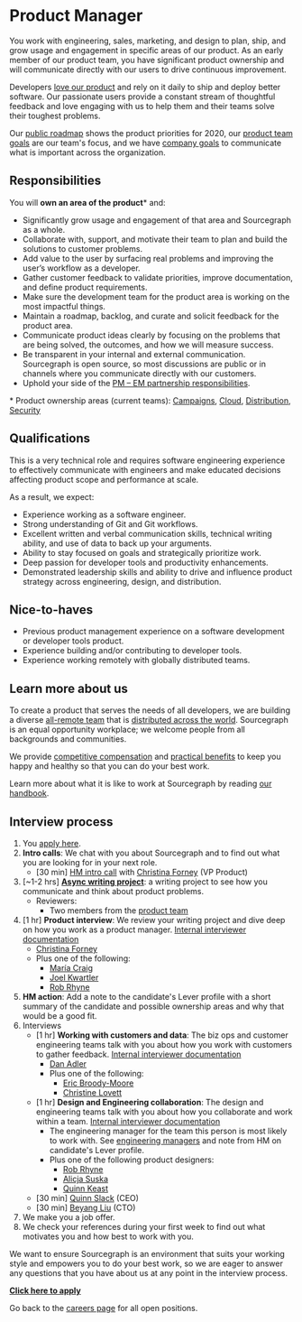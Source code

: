 # Product Manager

You work with engineering, sales, marketing, and design to plan, ship, and grow usage and engagement in specific areas of our product. As an early member of our product team, you have significant product ownership and will communicate directly with our users to drive continuous improvement.

Developers [love our product](https://engineeringblog.yelp.com/2019/11/winning-the-hackathon-with-sourcegraph.html) and rely on it daily to ship and deploy better software. Our passionate users provide a constant stream of thoughtful feedback and love engaging with us to help them and their teams solve their toughest problems.

Our [public roadmap](https://about.sourcegraph.com/direction) shows the product priorities for 2020, our [product team goals](https://about.sourcegraph.com/handbook/product/goals) are our team's focus, and we have [company goals](https://about.sourcegraph.com/company/goals) to communicate what is important across the organization.

## Responsibilities

You will **own an area of the product**\* and:

- Significantly grow usage and engagement of that area and Sourcegraph as a whole.
- Collaborate with, support, and motivate their team to plan and build the solutions to customer problems.
- Add value to the user by surfacing real problems and improving the user’s workflow as a developer.
- Gather customer feedback to validate priorities, improve documentation, and define product requirements.
- Make sure the development team for the product area is working on the most impactful things.
- Maintain a roadmap, backlog, and curate and solicit feedback for the product area.
- Communicate product ideas clearly by focusing on the problems that are being solved, the outcomes, and how we will measure success.
- Be transparent in your internal and external communication. Sourcegraph is open source, so most discussions are public or in channels where you communicate directly with our customers.
- Uphold your side of the [PM – EM partnership responsibilities](product_manager_engineering_manager_responsibilities.md).

\* Product ownership areas (current teams): [Campaigns](../../engineering/campaigns/index.md), [Cloud](../../engineering/cloud/index.md), [Distribution](../../engineering/distribution/index.md), [Security](../../engineering/security/index.md)

## Qualifications

This is a very technical role and requires software engineering experience to effectively communicate with engineers and make educated decisions affecting product scope and performance at scale.

As a result, we expect:

- Experience working as a software engineer.
- Strong understanding of Git and Git workflows.
- Excellent written and verbal communication skills, technical writing ability, and use of data to back up your arguments.
- Ability to stay focused on goals and strategically prioritize work.
- Deep passion for developer tools and productivity enhancements.
- Demonstrated leadership skills and ability to drive and influence product strategy across engineering, design, and distribution.

## Nice-to-haves

- Previous product management experience on a software development or developer tools product.
- Experience building and/or contributing to developer tools.
- Experience working remotely with globally distributed teams.

## Learn more about us

To create a product that serves the needs of all developers, we are building a diverse [all-remote team](../../../company/remote/index.md) that is [distributed across the world](../../../company/team/index.md). Sourcegraph is an equal opportunity workplace; we welcome people from all backgrounds and communities.

We provide [competitive compensation](../../people-ops/compensation.md) and [practical benefits](../../people-ops/benefits-and-perks.md) to keep you happy and healthy so that you can do your best work.

Learn more about what it is like to work at Sourcegraph by reading [our handbook](../../index.md).

## Interview process

1. You [apply here](https://jobs.lever.co/sourcegraph/254299f5-f91b-43e2-aa1a-3732963dd296/apply).
1. **Intro calls**: We chat with you about Sourcegraph and to find out what you are looking for in your next role.
   - [30 min] [HM intro call](./interviews/hm_intro_call.md) with [Christina Forney](../../../company/team/index.md#christina-forney-she-her) (VP Product)
1. [~1-2 hrs] **[Async writing project](./interviews/pm_rfc_project.md)**: a writing project to see how you communicate and think about product problems.
   - Reviewers:
      - Two members from the [product team](../index.md#team)
1. [1 hr] **Product interview**: We review your writing project and dive deep on how you work as a product manager. [Internal interviewer documentation](https://github.com/sourcegraph/interviews/blob/master/product/product-manager/product.md)
   - [Christina Forney](../../../company/team/index.md#christina-forney-she-her)
   - Plus one of the following:
      - [María Craig](../../../company/team/index.md#maría-craig-she-her)
      - [Joel Kwartler](../../../company/team/index.md#joel-kwartler-he-him)
      - [Rob Rhyne](../../../company/team/index.md#rob-rhyne)
1. **HM action**: Add a note to the candidate's Lever profile with a short summary of the candidate and possible ownership areas and why that would be a good fit.
1. Interviews
   - [1 hr] **Working with customers and data**: The biz ops and customer engineering teams talk with you about how you work with customers to gather feedback. [Internal interviewer documentation](https://github.com/sourcegraph/interviews/blob/master/product/product-manager/customers-and-data.md)
      - [Dan Adler](../../../company/team/index.md#dan-adler-he-him)
      - Plus one of the following:
         - [Eric Broody-Moore](../../../company/team/index.md#eric-brody-moore)
         - [Christine Lovett](../../../company/team/index.md#christine-lovett-she-her)
   - [1 hr] **Design and Engineering collaboration**: The design and engineering teams talk with you about how you collaborate and work within a team. [Internal interviewer documentation](https://github.com/sourcegraph/interviews/blob/master/product/product-manager/design-engineering-collaboration.md)
      - The engineering manager for the team this person is most likely to work with. See [engineering managers](../../engineering/leadership/index.md#members) and note from HM on candidate's Lever profile.
      - Plus one of the following product designers:
         - [Rob Rhyne](../../../company/team/index.md#rob-rhyne)
         - [Alicja Suska](../../../company/team/index.md#alicja-suska-she-her)
         - [Quinn Keast](../../../company/team/index.md#quinn-keast-he-him)
   - [30 min] [Quinn Slack](../../../company/team/index.md#quinn-slack) (CEO)
   - [30 min] [Beyang Liu](../../../company/team/index.md#beyang-liu) (CTO)
1. We make you a job offer.
1. We check your references during your first week to find out what motivates you and how best to work with you.

We want to ensure Sourcegraph is an environment that suits your working style and empowers you to do your best work, so we are eager to answer any questions that you have about us at any point in the interview process.

**[Click here to apply](https://jobs.lever.co/sourcegraph/254299f5-f91b-43e2-aa1a-3732963dd296/apply)**

Go back to the [careers page](../../../company/careers.md) for all open positions.
